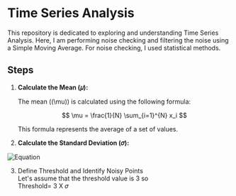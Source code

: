 # Time Series Analysis

This repository is dedicated to exploring and understanding Time Series Analysis. Here, I am performing noise checking and filtering the noise using a Simple Moving Average. For noise checking, I used statistical methods.

## Steps

1. **Calculate the Mean (𝜇):**

   The mean (\(\mu\)) is calculated using the following formula:

   $$
   \mu = \frac{1}{N} \sum_{i=1}^{N} x_i
   $$

   This formula represents the average of a set of values.

2. **Calculate the Standard Deviation (𝜎):**

![Equation](https://quicklatex.com/cache3/32/ql_86135f0a811484b2cbe5ab66c03dce32_l3.png)

3. Define Threshold and Identify Noisy Points <br>
   Let's assume that the threshold value is 3 so   
   Threshold= 3 X 𝜎
